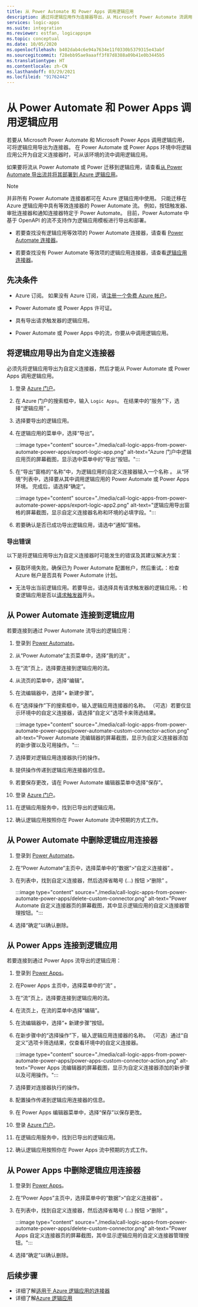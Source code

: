 ```yaml
---
title: 从 Power Automate 和 Power Apps 调用逻辑应用
description: 通过将逻辑应用作为连接器导出，从 Microsoft Power Automate 流调用逻辑应用。
services: logic-apps
ms.suite: integration
ms.reviewer: estfan, logicappspm
ms.topic: conceptual
ms.date: 10/05/2020
ms.openlocfilehash: b402dab4c6e94a7634e11f0330b5379315e43abf
ms.sourcegitcommit: f28ebb95ae9aaaff3f87d8388a09b41e0b3445b5
ms.translationtype: HT
ms.contentlocale: zh-CN
ms.lasthandoff: 03/29/2021
ms.locfileid: "91762442"
---
```

# <a name="call-logic-apps-from-power-automate-and-power-apps"></a>从 Power Automate 和 Power Apps 调用逻辑应用

若要从 Microsoft Power Automate 和 Microsoft Power Apps 调用逻辑应用，可将逻辑应用导出为连接器。 在 Power Automate 或 Power Apps 环境中将逻辑应用公开为自定义连接器时，可从该环境的流中调用逻辑应用。

如果要将流从 Power Automate 或 Power 迁移到逻辑应用，请查看[从 Power Automate 导出流并将其部署到 Azure 逻辑应用](export-from-microsoft-flow-logic-app-template.md)。

> [!NOTE]
> 并非所有 Power Automate 连接器都可在 Azure 逻辑应用中使用。 只能迁移在 Azure 逻辑应用中具有等效连接器的 Power Automate 流。 例如，按钮触发器、审批连接器和通知连接器特定于 Power Automate。 目前，Power Automate 中基于 OpenAPI 的流不支持作为逻辑应用模板进行导出和部署。
>
> * 若要查找没有逻辑应用等效项的 Power Automate 连接器，请查看 [Power Automate 连接器](/connectors/connector-reference/connector-reference-powerautomate-connectors)。
>
> * 若要查找没有 Power Automate 等效项的逻辑应用连接器，请查看[逻辑应用连接器](/connectors/connector-reference/connector-reference-powerautomate-connectors)。

## <a name="prerequisites"></a>先决条件

* Azure 订阅。 如果没有 Azure 订阅，请[注册一个免费 Azure 帐户](https://azure.microsoft.com/free/)。

* Power Automate 或 Power Apps 许可证。

* 具有导出请求触发器的逻辑应用。

* Power Automate 或 Power Apps 中的流，你要从中调用逻辑应用。

## <a name="export-your-logic-app-as-a-custom-connector"></a>将逻辑应用导出为自定义连接器

必须先将逻辑应用导出为自定义连接器，然后才能从 Power Automate 或 Power Apps 调用逻辑应用。

1. 登录 [Azure 门户](https://portal.azure.com)。

1. 在 Azure 门户的搜索框中，输入 `Logic Apps`。 在结果中的“服务”下，选择“逻辑应用” 。

1. 选择要导出的逻辑应用。

1. 在逻辑应用的菜单中，选择“导出”。

    :::image type="content" source="./media/call-logic-apps-from-power-automate-power-apps/export-logic-app.png" alt-text="Azure 门户中逻辑应用页的屏幕截图，显示选中菜单中的“导出”按钮。":::

1. 在“导出”窗格的“名称”中，为逻辑应用的自定义连接器输入一个名称 。 从“环境”列表中，选择要从其中调用逻辑应用的 Power Automate 或 Power Apps 环境。 完成后，请选择“确定”。

    :::image type="content" source="./media/call-logic-apps-from-power-automate-power-apps/export-logic-app2.png" alt-text="逻辑应用导出窗格的屏幕截图，显示自定义连接器名称和环境的必填字段。":::

1. 若要确认是否已成功导出逻辑应用，请选中“通知”窗格。

### <a name="exporting-errors"></a>导出错误

以下是将逻辑应用导出为自定义连接器时可能发生的错误及其建议解决方案：

* 获取环境失败。确保已为 Power Automate 配置帐户，然后重试。：检查 Azure 帐户是否具有 Power Automate 计划。

* 无法导出当前逻辑应用。若要导出，请选择具有请求触发器的逻辑应用。：检查逻辑应用是否以[请求触发器](./logic-apps-workflow-actions-triggers.md#request-trigger)开头。

## <a name="connect-to-your-logic-app-from-power-automate"></a>从 Power Automate 连接到逻辑应用

若要连接到通过 Power Automate 流导出的逻辑应用：

1. 登录到 [Power Automate](https://flow.microsoft.com)。

1. 从“Power Automate”主页菜单中，选择“我的流” 。

1. 在“流”页上，选择要连接到逻辑应用的流。

1. 从流页的菜单中，选择“编辑”。

1. 在流编辑器中，选择“&#43; 新建步骤”。

1. 在“选择操作”下的搜索框中，输入逻辑应用连接器的名称。 （可选）若要仅显示环境中的自定义连接器，请选择“自定义”选项卡来筛选结果。

    :::image type="content" source="./media/call-logic-apps-from-power-automate-power-apps/power-automate-custom-connector-action.png" alt-text="Power Automate 流编辑器的屏幕截图，显示为自定义连接器添加的新步骤以及可用操作。":::

1. 选择要对逻辑应用连接器执行的操作。 

1. 提供操作传递到逻辑应用连接器的信息。

1. 若要保存更改，请在 Power Automate 编辑器菜单中选择“保存”。

1. 登录 [Azure 门户](https://portal.azure.com)。

1. 在逻辑应用服务中，找到已导出的逻辑应用。

1. 确认逻辑应用按照你在 Power Automate 流中预期的方式工作。

## <a name="delete-logic-app-connector-from-power-automate"></a>从 Power Automate 中删除逻辑应用连接器

1. 登录到 [Power Automate](https://flow.microsoft.com)。

1. 在“Power Automate”主页中，选择菜单中的“数据”&gt;“自定义连接器”  。

1. 在列表中，找到自定义连接器，然后选择省略号 (...) 按钮 &gt;“删除” 。

    :::image type="content" source="./media/call-logic-apps-from-power-automate-power-apps/delete-custom-connector.png" alt-text="Power Automate 自定义连接器页的屏幕截图，其中显示逻辑应用的自定义连接器管理按钮。":::

1. 选择“确定”以确认删除。

## <a name="connect-to-your-logic-app-from-power-apps"></a>从 Power Apps 连接到逻辑应用

若要连接到通过 Power Apps 流导出的逻辑应用：

1. 登录到 [Power Apps](https://powerapps.microsoft.com/)。

1. 在Power Apps 主页中，选择菜单中的“流” 。

1. 在“流”页上，选择要连接到逻辑应用的流。

1. 在流页上，在流的菜单中选择“编辑”。

1. 在流编辑器中，选择“&#43; 新建步骤”按钮。

1. 在新步骤中的“选择操作”下，输入逻辑应用连接器的名称。 （可选）通过“自定义”选项卡筛选结果，仅查看环境中的自定义连接器。

    :::image type="content" source="./media/call-logic-apps-from-power-automate-power-apps/power-apps-custom-connector-action.png" alt-text="Power Apps 流编辑器的屏幕截图，显示为自定义连接器添加的新步骤以及可用操作。":::

1. 选择要对连接器执行的操作。 

1. 配置操作传递到逻辑应用连接器的信息。

1. 在 Power Apps 编辑器菜单中，选择“保存”以保存更改。 

1. 登录 [Azure 门户](https://portal.azure.com)。

1. 在逻辑应用服务中，找到已导出的逻辑应用。

1. 确认逻辑应用按照你在 Power Apps 流中预期的方式工作。

## <a name="delete-logic-app-connector-from-power-apps"></a>从 Power Apps 中删除逻辑应用连接器

1. 登录到 [Power Apps](https://powerapps.microsoft.com)。

1. 在“Power Apps”主页中，选择菜单中的“数据”&gt;“自定义连接器”  。

1. 在列表中，找到自定义连接器，然后选择省略号 (...) 按钮 &gt;“删除” 。

    :::image type="content" source="./media/call-logic-apps-from-power-automate-power-apps/delete-custom-connector.png" alt-text="Power Apps 自定义连接器页的屏幕截图，其中显示逻辑应用的自定义连接器管理按钮。":::

1. 选择“确定”以确认删除。

## <a name="next-steps"></a>后续步骤

* 详细了解[适用于 Azure 逻辑应用的连接器](../connectors/apis-list.md)
* 详细了解[Azure 逻辑应用](../logic-apps/logic-apps-overview.md)
